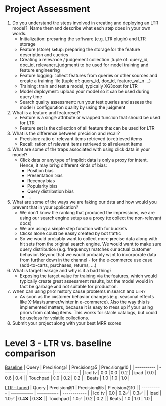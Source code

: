 # Project Assessment

1. Do you understand the steps involved in creating and deploying an LTR model?  Name them and describe what each step does in your own words.
    - Initialization: preparing the software (e.g. LTR plugin) and LTR storage
    - Feature (store) setup: preparing the storage for the feature description and queries
    - Creating a relevance / judgement collection (tuple of: query_id, doc_id, relevance_judgment) to be used for model training and feature engineering
    - Feature logging: collect features from queries or other sources and create a training file (tuple of: query_id, doc_id, feature_val_n ...)
    - Training: train and test a model, typically XGBoost for LTR
    - Model deployment: upload your model so it can be used during query time
    - Search quality assessment: run your test queries and assess the model / configuration quality by using the judgment
1. What is a feature and featureset?
    - Feature is a single attribute or wrapped function that should be used for LTR
    - Feature set is the collection of all feature that can be used for LTR
1. What is the difference between precision and recall?
    - Precision: ratio of relevant items retrieved to retrieved items
    - Recall: ration of relevant items retrieved to all relevant items
1. What are some of the traps associated with using click data in your model?
    - Click data or any type of implicit data is only a proxy for intent. Hence, it may bring different kinds of bias:
      - Position bias
      - Presentation bias
      - Recency bias
      - Popularity bias
      - Query distribution bias
      - ...
1. What are some of the ways we are faking our data and how would you prevent that in your application?
    - We don't know the ranking that produced the impressions, we are using our search engine setup as a proxy (to collect the non-relevant docs)
    - We are using a simple step function with for buckets
    - Clicks alone could be easily created by bot traffic
    - So we would probably want to collect more precise data along with hit sets from the original search engine. We would want to make sure query distribution (e.g. frequency) matches our actual customer behavior. Beyond that we would probably want to incorporate data from further down in the channel - for the e-commerce use case (add-to-carts, purchases, returns, ...)
1. What is target leakage and why is it a bad thing?
    - Exposing the target value for training via the features, which would typically create great assessment results, but the model would in fact be garbage and not suitable for production.
1. When can using prior history cause problems in search and LTR?
    - As soon as the customer behavior changes (e.g. seasonal effects like X-Mas/summer/winter in e-commerce). Also the way this is implemented matters, because it is easy to mess up if your using priors from catalog items. This works for stable catalogs, but could be useless for volatile collections.
1. Submit your project along with your best MRR scores
# Level 3 - LTR vs. baseline comparison
[Baseline](https://github.com/jenskuersten/search_with_machine_learning_course/blob/main/week1/hello_world_judgments.csv)
| Query      | Precision@1 | Precision@5 | Precision@10 |
| ---------- | ----------- | ----------- | ------------ |
| lcd tv     |         0.0 |         0.0 |          0.2 |
| ipad       |         0.0 |         0.6 |          0.4 |
| Touchpad   |         0.0 |         0.2 |          0.2 |
| Beats      |         1.0 |         1.0 |          1.0 |

[LTR - tuned](https://github.com/jenskuersten/search_with_machine_learning_course/blob/main/week1/ltr_tuned_judgments.csv)
| Query      | Precision@1 | Precision@5 | Precision@10 |
| ---------- | ----------- | ----------- | ------------ |
| lcd tv     |         0.0 |         0.2✅ |          0.3✅ |
| ipad       |         1.0✅ |         0.4❌ |          0.3❌ |
| Touchpad   |         1.0✅ |         0.2 |          0.2 |
| Beats      |         1.0 |         1.0 |          1.0 |
